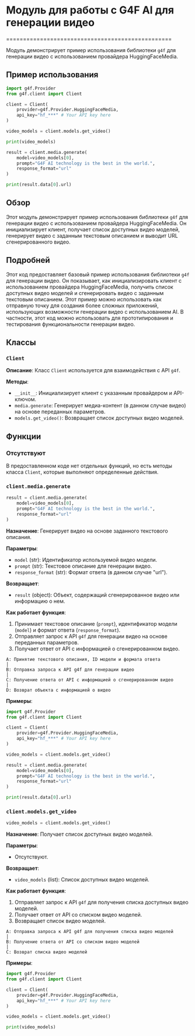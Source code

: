# Модуль для работы с G4F AI для генерации видео
=================================================

Модуль демонстрирует пример использования библиотеки `g4f` для генерации видео с использованием провайдера HuggingFaceMedia.

Пример использования
----------------------

```python
import g4f.Provider
from g4f.client import Client

client = Client(
    provider=g4f.Provider.HuggingFaceMedia,
    api_key="hf_***" # Your API key here
)

video_models = client.models.get_video()

print(video_models)

result = client.media.generate(
    model=video_models[0],
    prompt="G4F AI technology is the best in the world.",
    response_format="url"
)

print(result.data[0].url)
```

## Обзор

Этот модуль демонстрирует пример использования библиотеки `g4f` для генерации видео с использованием провайдера HuggingFaceMedia. Он инициализирует клиент, получает список доступных видео моделей, генерирует видео с заданным текстовым описанием и выводит URL сгенерированного видео.

## Подробней

Этот код предоставляет базовый пример использования библиотеки `g4f` для генерации видео. Он показывает, как инициализировать клиент с использованием провайдера HuggingFaceMedia, получить список доступных видео моделей и сгенерировать видео с заданным текстовым описанием. Этот пример можно использовать как отправную точку для создания более сложных приложений, использующих возможности генерации видео с использованием AI.
В частности, этот код можно использовать для прототипирования и тестирования функциональности генерации видео.

## Классы

### `Client`

**Описание**: Класс `Client` используется для взаимодействия с API `g4f`.

**Методы**:
- `__init__`: Инициализирует клиент с указанным провайдером и API-ключом.
- `media.generate`: Генерирует медиа-контент (в данном случае видео) на основе переданных параметров.
- `models.get_video()`: Возвращает список доступных видео моделей.

## Функции

### Отсутствуют

В предоставленном коде нет отдельных функций, но есть методы класса `Client`, которые выполняют определенные действия.

### `client.media.generate`

```python
result = client.media.generate(
    model=video_models[0],
    prompt="G4F AI technology is the best in the world.",
    response_format="url"
)
```

**Назначение**: Генерирует видео на основе заданного текстового описания.

**Параметры**:
- `model` (str): Идентификатор используемой видео модели.
- `prompt` (str): Текстовое описание для генерации видео.
- `response_format` (str): Формат ответа (в данном случае "url").

**Возвращает**:
- `result` (object): Объект, содержащий сгенерированное видео или информацию о нем.

**Как работает функция**:
1. Принимает текстовое описание (`prompt`), идентификатор модели (`model`) и формат ответа (`response_format`).
2. Отправляет запрос к API `g4f` для генерации видео на основе переданных параметров.
3. Получает ответ от API с информацией о сгенерированном видео.

```
A: Принятие текстового описания, ID модели и формата ответа
│
B: Отправка запроса к API g4f для генерации видео
│
C: Получение ответа от API с информацией о сгенерированном видео
│
D: Возврат объекта с информацией о видео
```

**Примеры**:

```python
import g4f.Provider
from g4f.client import Client

client = Client(
    provider=g4f.Provider.HuggingFaceMedia,
    api_key="hf_***" # Your API key here
)

video_models = client.models.get_video()

result = client.media.generate(
    model=video_models[0],
    prompt="G4F AI technology is the best in the world.",
    response_format="url"
)

print(result.data[0].url)
```

### `client.models.get_video`

```python
video_models = client.models.get_video()
```

**Назначение**: Получает список доступных видео моделей.

**Параметры**:
- Отсутствуют.

**Возвращает**:
- `video_models` (list): Список доступных видео моделей.

**Как работает функция**:
1. Отправляет запрос к API `g4f` для получения списка доступных видео моделей.
2. Получает ответ от API со списком видео моделей.
3. Возвращает список видео моделей.

```
A: Отправка запроса к API g4f для получения списка видео моделей
│
B: Получение ответа от API со списком видео моделей
│
C: Возврат списка видео моделей
```

**Примеры**:

```python
import g4f.Provider
from g4f.client import Client

client = Client(
    provider=g4f.Provider.HuggingFaceMedia,
    api_key="hf_***" # Your API key here
)

video_models = client.models.get_video()

print(video_models)